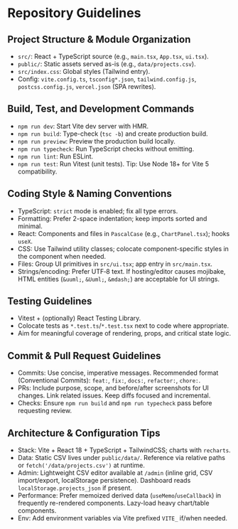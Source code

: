 ﻿# Repository Guidelines

## Project Structure & Module Organization
- `src/`: React + TypeScript source (e.g., `main.tsx`, `App.tsx`, `ui.tsx`).
- `public/`: Static assets served as-is (e.g., `data/projects.csv`).
- `src/index.css`: Global styles (Tailwind entry).
- Config: `vite.config.ts`, `tsconfig*.json`, `tailwind.config.js`, `postcss.config.js`, `vercel.json` (SPA rewrites).

## Build, Test, and Development Commands
- `npm run dev`: Start Vite dev server with HMR.
- `npm run build`: Type-check (`tsc -b`) and create production build.
- `npm run preview`: Preview the production build locally.
- `npm run typecheck`: Run TypeScript checks without emitting.
- `npm run lint`: Run ESLint.
- `npm run test`: Run Vitest (unit tests).
Tip: Use Node 18+ for Vite 5 compatibility.

## Coding Style & Naming Conventions
- TypeScript: `strict` mode is enabled; fix all type errors.
- Formatting: Prefer 2-space indentation; keep imports sorted and minimal.
- React: Components and files in `PascalCase` (e.g., `ChartPanel.tsx`); hooks `useX`.
- CSS: Use Tailwind utility classes; colocate component-specific styles in the component when needed.
- Files: Group UI primitives in `src/ui.tsx`; app entry in `src/main.tsx`.
- Strings/encoding: Prefer UTF‑8 text. If hosting/editor causes mojibake, HTML entities (`&uuml;`, `&Uuml;`, `&mdash;`) are acceptable for UI strings.

## Testing Guidelines
- Vitest + (optionally) React Testing Library.
- Colocate tests as `*.test.ts`/`*.test.tsx` next to code where appropriate.
- Aim for meaningful coverage of rendering, props, and critical state logic.

## Commit & Pull Request Guidelines
- Commits: Use concise, imperative messages. Recommended format (Conventional Commits): `feat:`, `fix:`, `docs:`, `refactor:`, `chore:`.
- PRs: Include purpose, scope, and before/after screenshots for UI changes. Link related issues. Keep diffs focused and incremental.
- Checks: Ensure `npm run build` and `npm run typecheck` pass before requesting review.

## Architecture & Configuration Tips
- Stack: Vite + React 18 + TypeScript + TailwindCSS; charts with `recharts`.
- Data: Static CSV lives under `public/data/`. Reference via relative paths or `fetch('/data/projects.csv')` at runtime.
- Admin: Lightweight CSV editor available at `/admin` (inline grid, CSV import/export, localStorage persistence). Dashboard reads `localStorage.projects_json` if present.
- Performance: Prefer memoized derived data (`useMemo`/`useCallback`) in frequently re-rendered components. Lazy-load heavy chart/table components.
- Env: Add environment variables via Vite prefixed `VITE_` if/when needed.
